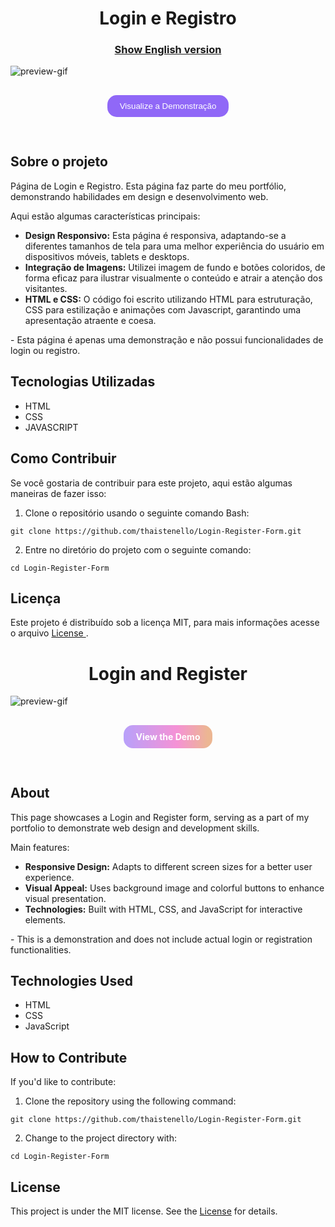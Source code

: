 <h1 align="center">
Login e Registro
</h1>

<h3 align="center"><a href="#login-and-register">Show English version</a></h3>

![preview-gif](https://github.com/thaistenello/Login-Register-Form/assets/131812228/1b9fced4-a7a8-44d2-a40b-7410d816849d)

<h4 align="center">
    <button onclick="window.location.href='https://login-register-form-chi.vercel.app/'"   
        style="background-color: #9068f7;
        color: #fff; 
        padding: 10px 20px; 
        text-decoration: none; 
        border-radius: 15px;
        border: none; /* Removendo a borda padrão do botão */
        cursor: pointer; /* Alterando o cursor ao passar por cima do botão */
        display: inline-block;
        margin-top: 10px; 
        margin-bottom: 30px;">
        Visualize a Demonstração
    </button> 
</h4>



<h2>Sobre o projeto</h2>

<p>Página de Login e Registro. Esta página faz parte do meu portfólio, demonstrando habilidades em design e desenvolvimento web.</p>

<p>Aqui estão algumas características principais:</p>

<ul>
    <li><strong>Design Responsivo:</strong> Esta página é responsiva, adaptando-se a diferentes tamanhos de tela para uma melhor experiência do usuário em dispositivos móveis, tablets e desktops.</li>
    <li><strong>Integração de Imagens:</strong> Utilizei imagem de fundo e botões coloridos, de forma eficaz para ilustrar visualmente o conteúdo e atrair a atenção dos visitantes.</li>
    <li><strong>HTML e CSS:</strong> O código foi escrito utilizando HTML para estruturação, CSS para estilização e animações com Javascript, garantindo uma apresentação atraente e coesa.</li>
</ul>

<p>- Esta página é apenas uma demonstração e não possui funcionalidades de login ou registro.</p>

<h2>Tecnologias Utilizadas</h2>

<ul>
    <li>HTML</li>
    <li>CSS</li>
    <li>JAVASCRIPT</li>
</ul>

<h2>Como Contribuir</h2>
<p>Se você gostaria de contribuir para este projeto, aqui estão algumas maneiras de fazer isso:</p>

<ol>
    <li>Clone o repositório usando o seguinte comando Bash:</li>
</ol>
<pre><code>git clone https://github.com/thaistenello/Login-Register-Form.git</code></pre>

<ol start="2">
    <li>Entre no diretório do projeto com o seguinte comando:</li>
</ol>
<pre><code>cd Login-Register-Form</code></pre>

<h2>Licença</h2>
<p>Este projeto é distribuído sob a licença MIT, para mais informações acesse o arquivo <a href="https://github.com/thaistenello/Login-Register-Form/blob/main/LICENSE">License </a>.</p>

<h1 align="center" id="login-and-register">
Login and Register
</h1>

![preview-gif](https://github.com/thaistenello/Login-Register-Form/assets/131812228/1b9fced4-a7a8-44d2-a40b-7410d816849d)

<h4 align="center">
    <a href="https://login-register-form-chi.vercel.app/"   
        style="background:linear-gradient(
        to right, 
         #9068f79f 1%, 
         #f163c4b2 60%, 
         #ecb692 95%); 
        color: #fff; 
        padding: 10px 20px; 
        text-decoration: none; 
        border-radius: 15px;
        display: inline-block;
        margin-top: 10px; 
        margin-bottom: 30px;">
        View the Demo
    </a> 
</h4>

<h2>About</h2>

<p>This page showcases a Login and Register form, serving as a part of my portfolio to demonstrate web design and development skills.</p>

<p>Main features:</p>

<ul>
    <li><strong>Responsive Design:</strong> Adapts to different screen sizes for a better user experience.</li>
    <li><strong>Visual Appeal:</strong> Uses background image and colorful buttons to enhance visual presentation.</li>
    <li><strong>Technologies:</strong> Built with HTML, CSS, and JavaScript for interactive elements.</li>
</ul>

<p>- This is a demonstration and does not include actual login or registration functionalities.</p>

<h2>Technologies Used</h2>

<ul>
    <li>HTML</li>
    <li>CSS</li>
    <li>JavaScript</li>
</ul>

<h2>How to Contribute</h2>
<p>If you'd like to contribute:</p>

<ol>
    <li>Clone the repository using the following command:</li>
</ol>
<pre><code>git clone https://github.com/thaistenello/Login-Register-Form.git</code></pre>

<ol start="2">
    <li>Change to the project directory with:</li>
</ol>
<pre><code>cd Login-Register-Form</code></pre>

<h2>License</h2>
<p>This project is under the MIT license. See the <a href="https://github.com/thaistenello/Login-Register-Form/blob/main/LICENSE">License</a> for details.</p>
